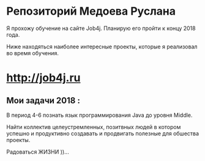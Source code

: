 # Репозиторий Медоева Руслана
Я прохожу обучение на сайте Job4j. Планирую его пройти к концу 2018 года.

Ниже находяться наиболее интересные проекты, которые я реализовал во время обучения.

# http://job4j.ru

## Мои задачи 2018 :

 В период 4-6 познать язык программирования Java до уровня Middle.

 Найти коллектив целеустремленных, позитвных людей в котором успешно и продуктивно создавать и продвигать полезные для обшества проекты.

 Радоваться ЖИЗНИ ))...
